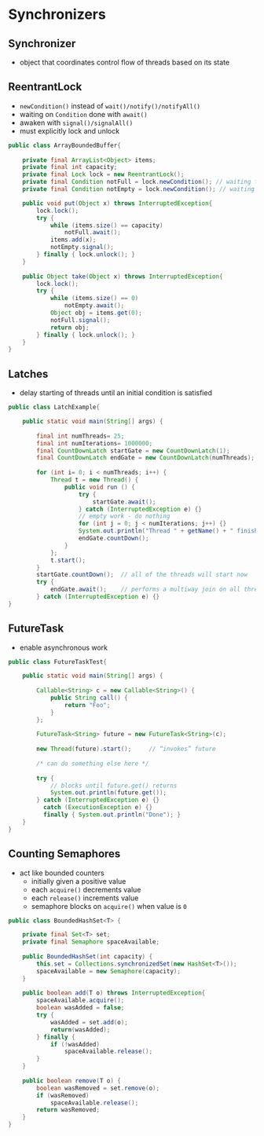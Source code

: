 # Synchronizers

## Synchronizer

- object that coordinates control flow of threads based on its state

## ReentrantLock

- `newCondition()` instead of `wait()/notify()/notifyAll()`
- waiting on `Condition` done with `await()`
- awaken with `signal()/signalAll()`
- must explicitly lock and unlock

```java
public class ArrayBoundedBuffer{
    
    private final ArrayList<Object> items;
    private final int capacity;
    private final Lock lock = new ReentrantLock();
    private final Condition notFull = lock.newCondition(); // waiting for not full
    private final Condition notEmpty = lock.newCondition(); // waiting for not empty

    public void put(Object x) throws InterruptedException{
        lock.lock();
        try {
            while (items.size() == capacity)
                notFull.await();
            items.add(x); 
            notEmpty.signal();
        } finally { lock.unlock(); }
    }
    
    public Object take(Object x) throws InterruptedException{
        lock.lock();
        try {
            while (items.size() == 0)
                notEmpty.await();
            Object obj = items.get(0); 
            notFull.signal();
            return obj;
        } finally { lock.unlock(); }
    }
}
```

## Latches

- delay starting of threads until an initial condition is satisfied

```java
public class LatchExample{

    public static void main(String[] args) {
    
        final int numThreads= 25;
        final int numIterations= 1000000;
        final CountDownLatch startGate = new CountDownLatch(1);
        final CountDownLatch endGate = new CountDownLatch(numThreads);
        
        for (int i= 0; i < numThreads; i++) {
            Thread t = new Thread() {
                public void run () {
                    try { 
                        startGate.await();
                    } catch (InterruptedException e) {}
                    // empty work - do nothing
                    for (int j = 0; j < numIterations; j++) {}
                    System.out.println("Thread " + getName() + " finishes.");
                    endGate.countDown();
                }
            };
            t.start();
        }
        startGate.countDown();  // all of the threads will start now
        try { 
            endGate.await();    // performs a multiway join on all threads
        } catch (InterruptedException e) {}
}
```

## FutureTask

- enable asynchronous work

```java
public class FutureTaskTest{

    public static void main(String[] args) {
    
        Callable<String> c = new Callable<String>() {
            public String call() {
                return "Foo";
            }
        };
        
        FutureTask<String> future = new FutureTask<String>(c);
        
        new Thread(future).start();     // “invokes” future
        
        /* can do something else here */
        
        try { 
            // blocks until future.get() returns
            System.out.println(future.get());
        } catch (InterruptedException e) {}
          catch (ExecutionException e) {}
          finally { System.out.println("Done"); }
    }
}
```

## Counting Semaphores

- act like bounded counters
  - initially given a positive value
  - each `acquire()` decrements value
  - each `release()` increments value
  - semaphore blocks on `acquire()` when value is `0`

```java
public class BoundedHashSet<T> {

    private final Set<T> set;
    private final Semaphore spaceAvailable;
    
    public BoundedHashSet(int capacity) {
        this.set = Collections.synchronizedSet(new HashSet<T>());
        spaceAvailable = new Semaphore(capacity);
    }
    
    public boolean add(T o) throws InterruptedException{
        spaceAvailable.acquire();
        boolean wasAdded = false;
        try {
            wasAdded = set.add(o);
            return(wasAdded);
        } finally { 
            if (!wasAdded) 
                spaceAvailable.release();
        }
    }
    
    public boolean remove(T o) {
        boolean wasRemoved = set.remove(o);
        if (wasRemoved) 
            spaceAvailable.release();
        return wasRemoved;
    }
}
```
